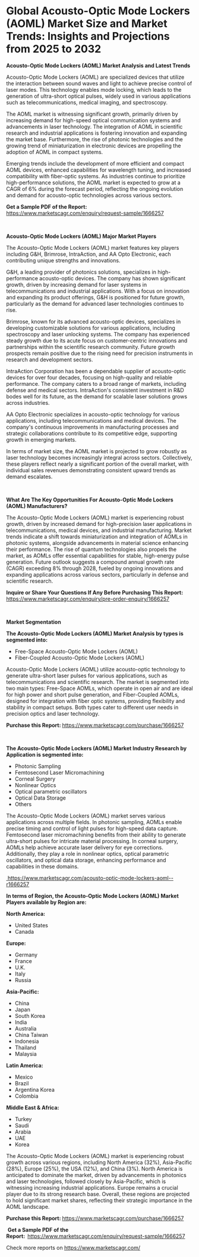 <p><h1>Global Acousto-Optic Mode Lockers (AOML) Market Size and Market Trends: Insights and Projections from 2025 to 2032</h1></p><p><strong>Acousto-Optic Mode Lockers (AOML) Market Analysis and Latest Trends</strong></p>
<p><p>Acousto-Optic Mode Lockers (AOML) are specialized devices that utilize the interaction between sound waves and light to achieve precise control of laser modes. This technology enables mode locking, which leads to the generation of ultra-short optical pulses, widely used in various applications such as telecommunications, medical imaging, and spectroscopy. </p><p>The AOML market is witnessing significant growth, primarily driven by increasing demand for high-speed optical communication systems and advancements in laser technology. The integration of AOML in scientific research and industrial applications is fostering innovation and expanding the market base. Furthermore, the rise of photonic technologies and the growing trend of miniaturization in electronic devices are propelling the adoption of AOML in compact systems.</p><p>Emerging trends include the development of more efficient and compact AOML devices, enhanced capabilities for wavelength tuning, and increased compatibility with fiber-optic systems. As industries continue to prioritize high-performance solutions, the AOML market is expected to grow at a CAGR of 6% during the forecast period, reflecting the ongoing evolution and demand for acousto-optic technologies across various sectors.</p></p>
<p><strong>Get a Sample PDF of the Report:&nbsp;</strong> <a href="https://www.marketscagr.com/enquiry/request-sample/1666257?utm_campaign=2039&utm_medium=2&utm_source=Github&utm_content=ia&utm_term=27022025&utm_id=acousto-optic-mode-lockers-aoml">https://www.marketscagr.com/enquiry/request-sample/1666257</a></p>
<p>&nbsp;</p>
<p><strong>Acousto-Optic Mode Lockers (AOML) Major Market Players</strong></p>
<p><p>The Acousto-Optic Mode Lockers (AOML) market features key players including G&H, Brimrose, IntraAction, and AA Opto Electronic, each contributing unique strengths and innovations.</p><p>G&H, a leading provider of photonics solutions, specializes in high-performance acousto-optic devices. The company has shown significant growth, driven by increasing demand for laser systems in telecommunications and industrial applications. With a focus on innovation and expanding its product offerings, G&H is positioned for future growth, particularly as the demand for advanced laser technologies continues to rise.</p><p>Brimrose, known for its advanced acousto-optic devices, specializes in developing customizable solutions for various applications, including spectroscopy and laser unlocking systems. The company has experienced steady growth due to its acute focus on customer-centric innovations and partnerships within the scientific research community. Future growth prospects remain positive due to the rising need for precision instruments in research and development sectors.</p><p>IntraAction Corporation has been a dependable supplier of acousto-optic devices for over four decades, focusing on high-quality and reliable performance. The company caters to a broad range of markets, including defense and medical sectors. IntraAction's consistent investment in R&D bodes well for its future, as the demand for scalable laser solutions grows across industries.</p><p>AA Opto Electronic specializes in acousto-optic technology for various applications, including telecommunications and medical devices. The company's continuous improvements in manufacturing processes and strategic collaborations contribute to its competitive edge, supporting growth in emerging markets.</p><p>In terms of market size, the AOML market is projected to grow robustly as laser technology becomes increasingly integral across sectors. Collectively, these players reflect nearly a significant portion of the overall market, with individual sales revenues demonstrating consistent upward trends as demand escalates.</p></p>
<p>&nbsp;</p>
<p><strong>What Are The Key Opportunities For Acousto-Optic Mode Lockers (AOML) Manufacturers?</strong></p>
<p><p>The Acousto-Optic Mode Lockers (AOML) market is experiencing robust growth, driven by increased demand for high-precision laser applications in telecommunications, medical devices, and industrial manufacturing. Market trends indicate a shift towards miniaturization and integration of AOMLs in photonic systems, alongside advancements in material science enhancing their performance. The rise of quantum technologies also propels the market, as AOMLs offer essential capabilities for stable, high-energy pulse generation. Future outlook suggests a compound annual growth rate (CAGR) exceeding 8% through 2028, fueled by ongoing innovations and expanding applications across various sectors, particularly in defense and scientific research.</p></p>
<p><strong>Inquire or Share Your Questions If Any Before Purchasing This Report:</strong> <a href="https://www.marketscagr.com/enquiry/pre-order-enquiry/1666257?utm_campaign=2039&utm_medium=2&utm_source=Github&utm_content=ia&utm_term=27022025&utm_id=acousto-optic-mode-lockers-aoml">https://www.marketscagr.com/enquiry/pre-order-enquiry/1666257</a></p>
<p>&nbsp;</p>
<p><strong>Market Segmentation</strong></p>
<p><strong>The Acousto-Optic Mode Lockers (AOML) Market Analysis by types is segmented into:</strong></p>
<p><ul><li>Free-Space Acousto-Optic Mode Lockers (AOML)</li><li>Fiber-Coupled Acousto-Optic Mode Lockers (AOML)</li></ul></p>
<p><p>Acousto-Optic Mode Lockers (AOML) utilize acousto-optic technology to generate ultra-short laser pulses for various applications, such as telecommunications and scientific research. The market is segmented into two main types: Free-Space AOMLs, which operate in open air and are ideal for high power and short pulse generation, and Fiber-Coupled AOMLs, designed for integration with fiber optic systems, providing flexibility and stability in compact setups. Both types cater to different user needs in precision optics and laser technology.</p></p>
<p><strong>Purchase this Report:&nbsp;</strong><a href="https://www.marketscagr.com/purchase/1666257?utm_campaign=2039&utm_medium=2&utm_source=Github&utm_content=ia&utm_term=27022025&utm_id=acousto-optic-mode-lockers-aoml">https://www.marketscagr.com/purchase/1666257</a></p>
<p>&nbsp;</p>
<p><strong>The Acousto-Optic Mode Lockers (AOML) Market Industry Research by Application is segmented into:</strong></p>
<p><ul><li>Photonic Sampling</li><li>Femtosecond Laser Micromachining</li><li>Corneal Surgery</li><li>Nonlinear Optics</li><li>Optical parametric oscillators</li><li>Optical Data Storage</li><li>Others</li></ul></p>
<p><p>The Acousto-Optic Mode Lockers (AOML) market serves various applications across multiple fields. In photonic sampling, AOMLs enable precise timing and control of light pulses for high-speed data capture. Femtosecond laser micromachining benefits from their ability to generate ultra-short pulses for intricate material processing. In corneal surgery, AOMLs help achieve accurate laser delivery for eye corrections. Additionally, they play a role in nonlinear optics, optical parametric oscillators, and optical data storage, enhancing performance and capabilities in these domains.</p></p>
<p><a href="https://www.marketscagr.com/acousto-optic-mode-lockers-aoml--r1666257?utm_campaign=2039&utm_medium=2&utm_source=Github&utm_content=ia&utm_term=27022025&utm_id=acousto-optic-mode-lockers-aoml">&nbsp;https://www.marketscagr.com/acousto-optic-mode-lockers-aoml--r1666257</a></p>
<p><strong>In terms of Region, the Acousto-Optic Mode Lockers (AOML) Market Players available by Region are:</strong></p>
<p>
    <p> <strong> North America: </strong>
        <ul>
            <li>United States</li>
            <li>Canada</li>
        </ul>
        </p> 
    <p> <strong> Europe: </strong>
        <ul>
            <li>Germany</li>
            <li>France</li>
            <li>U.K.</li>
            <li>Italy</li>
            <li>Russia</li>
        </ul>
        </p> 
    <p> <strong> Asia-Pacific: </strong>
        <ul>
            <li>China</li>
            <li>Japan</li>
            <li>South Korea</li>
            <li>India</li>
            <li>Australia</li>
            <li>China Taiwan</li>
            <li>Indonesia</li>
            <li>Thailand</li>
            <li>Malaysia</li>
        </ul>
        </p> 
    <p> <strong> Latin America: </strong>
        <ul>
            <li>Mexico</li>
            <li>Brazil</li>
            <li>Argentina Korea</li>
            <li>Colombia</li>
        </ul>
        </p> 
    <p> <strong> Middle East & Africa: </strong>
        <ul>
            <li>Turkey</li>
            <li>Saudi</li>
            <li>Arabia</li>
            <li>UAE</li>
            <li>Korea</li>
        </ul>
    </p>
    </p>
<p><p>The Acousto-Optic Mode Lockers (AOML) market is experiencing robust growth across various regions, including North America (32%), Asia-Pacific (28%), Europe (25%), the USA (12%), and China (3%). North America is anticipated to dominate the market, driven by advancements in photonics and laser technologies, followed closely by Asia-Pacific, which is witnessing increasing industrial applications. Europe remains a crucial player due to its strong research base. Overall, these regions are projected to hold significant market shares, reflecting their strategic importance in the AOML landscape.</p></p>
<p><strong>Purchase this Report: </strong><a href="https://www.marketscagr.com/purchase/1666257?utm_campaign=2039&utm_medium=2&utm_source=Github&utm_content=ia&utm_term=27022025&utm_id=acousto-optic-mode-lockers-aoml">https://www.marketscagr.com/purchase/1666257</a></p>
<p>&nbsp;<strong>Get a Sample PDF of the Report:&nbsp;&nbsp;</strong><a href="https://www.marketscagr.com/enquiry/request-sample/1666257?utm_campaign=2039&utm_medium=2&utm_source=Github&utm_content=ia&utm_term=27022025&utm_id=acousto-optic-mode-lockers-aoml">https://www.marketscagr.com/enquiry/request-sample/1666257</a></p>
<p><strong></strong></p>
<p>Check more reports on <a href="https://www.marketscagr.com/?utm_campaign=2039&utm_medium=2&utm_source=Github&utm_content=ia&utm_term=27022025&utm_id=acousto-optic-mode-lockers-aoml">https://www.marketscagr.com/</a></p>